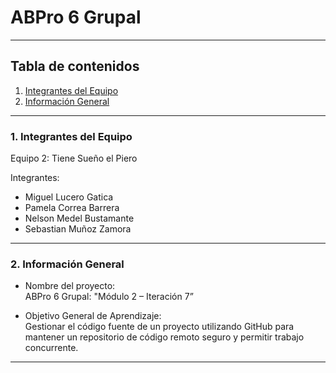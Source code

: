 # ABPro 6 Grupal
***
## Tabla de contenidos
1. [Integrantes del Equipo](#Integrantes-del-Equipo)
2. [Información General](#Información-General)

***
### 1. Integrantes del Equipo <a name="Integrantes-del-Equipo"></a>

Equipo 2: Tiene Sueño el Piero

Integrantes:
- Miguel Lucero Gatica
- Pamela Correa Barrera
- Nelson Medel Bustamante
- Sebastian Muñoz Zamora

***
### 2. Información General <a name="Información-General"></a>
- Nombre del proyecto: <br>
  ABPro 6 Grupal: "Módulo 2 – Iteración 7”
  
- Objetivo General de Aprendizaje: <br>
  Gestionar el código fuente de un proyecto utilizando GitHub para mantener un repositorio de código remoto seguro y permitir trabajo concurrente.
***
